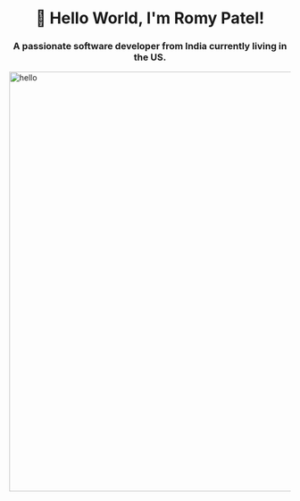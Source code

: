 <h1 align="center">👋 Hello World, I'm Romy Patel!</h1>
<h3 align="center"> A passionate software developer from India currently living in the US.</h3>
<img width="1145" height="752" alt="hello" src="https://github.com/user-attachments/assets/0ae71453-530b-43ac-a4d8-6a82b419bae4" />
